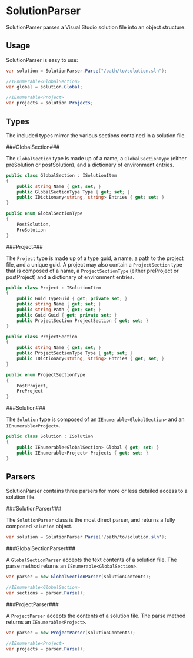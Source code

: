 SolutionParser
==============

SolutionParser parses a Visual Studio solution file into an object structure.

Usage
-----

SolutionParser is easy to use:

```csharp
var solution = SolutionParser.Parse("/path/to/solution.sln");

//IEnumerable<GlobalSection>
var global = solution.Global;

//IEnumerable<Project>
var projects = solution.Projects;
```

Types
-----
The included types mirror the various sections contained in a solution file.

###GlobalSection###

The `GlobalSection` type is made up of a name, a `GlobalSectionType` (either preSolution or postSolution), and a dictionary of environment entries.

```csharp
public class GlobalSection : ISolutionItem
{
    public string Name { get; set; }
    public GlobalSectionType Type { get; set; }
    public IDictionary<string, string> Entries { get; set; }
}

public enum GlobalSectionType
{
    PostSolution,
    PreSolution
}
```

###Project###

The `Project` type is made up of a type guid, a name, a path to the project file, and a unique guid.
A project may also contain a `ProjectSection` type that is composed of a name, a `ProjectSectionType`
(either preProject or postProject) and a dictionary of environment entries.

```csharp
public class Project : ISolutionItem
{
    public Guid TypeGuid { get; private set; }
    public string Name { get; set; }
    public string Path { get; set; }
    public Guid Guid { get; private set; }
    public ProjectSection ProjectSection { get; set; }
}

public class ProjectSection
{
    public string Name { get; set; }
    public ProjectSectionType Type { get; set; }
    public IDictionary<string, string> Entries { get; set; }
}

public enum ProjectSectionType
{
    PostProject,
    PreProject
}
```

###Solution###

The `Solution` type is composed of an `IEnumerable<GlobalSection>` and
an `IEnumerable<Project>`.

```csharp
public class Solution : ISolution
{
    public IEnumerable<GlobalSection> Global { get; set; }
    public IEnumerable<Project> Projects { get; set; } 
}
```

Parsers
-------

SolutionParser contains three parsers for more or less detailed access to a solution file.

###SolutionParser###

The `SolutionParser` class is the most direct parser, and returns a fully composed `Solution` object.

```csharp
var solution = SolutionParser.Parse('/path/to/solution.sln');
```

###GlobalSectionParser###

A `GlobalSectionParser` accepts the text contents of a solution file. The parse method
returns an `IEnumerable<GlobalSection>`.

```csharp
var parser = new GlobalSectionParser(solutionContents);

//IEnumerable<GlobalSection>
var sections = parser.Parse();
```

###ProjectParser###

A `ProjectParser` accepts the contents of a solution file. The parse method
returns an `IEnumerable<Project>`.

```csharp
var parser = new ProjectParser(solutionContents);

//IEnumerable<Project>
var projects = parser.Parse();
```
